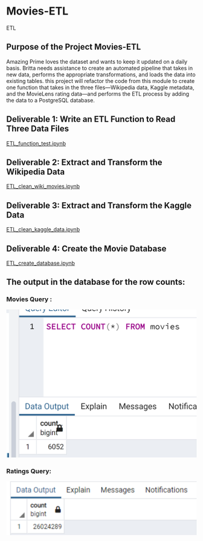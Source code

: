 # Movies-ETL
ETL 
## Purpose of the Project Movies-ETL
Amazing Prime loves the dataset and wants to keep it updated on a daily basis. Britta needs assistance to create an automated pipeline that takes in new data, performs the appropriate transformations, and loads the data into existing tables. this project will refactor the code from this module to create one function that takes in the three files—Wikipedia data, Kaggle metadata, and the MovieLens rating data—and performs the ETL process by adding the data to a PostgreSQL database.

## Deliverable 1: Write an ETL Function to Read Three Data Files 

[ETL_function_test.ipynb](https://github.com/urvish7/Movies-ETL/blob/main/ETL_function_test.ipynb)

## Deliverable 2: Extract and Transform the Wikipedia Data

[ETL_clean_wiki_movies.ipynb](https://github.com/urvish7/Movies-ETL/blob/main/ETL_clean_wiki_movies.ipynb)

## Deliverable 3: Extract and Transform the Kaggle Data

[ETL_clean_kaggle_data.ipynb](https://github.com/urvish7/Movies-ETL/blob/main/ETL_clean_kaggle_data.ipynb)

## Deliverable 4: Create the Movie Database

[ETL_create_database.ipynb](https://github.com/urvish7/Movies-ETL/blob/main/ETL_create_database.ipynb)

## The output in the database for the row counts:

### Movies Query :

![](https://github.com/urvish7/Movies-ETL/blob/main/Resources/movies_query.png)


### Ratings Query:
![](https://github.com/urvish7/Movies-ETL/blob/main/Resources/ratings_query.png)

